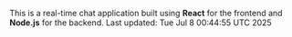 This is a real-time chat application built using **React** for the frontend and **Node.js** for the backend.
Last updated: Tue Jul  8 00:44:55 UTC 2025
